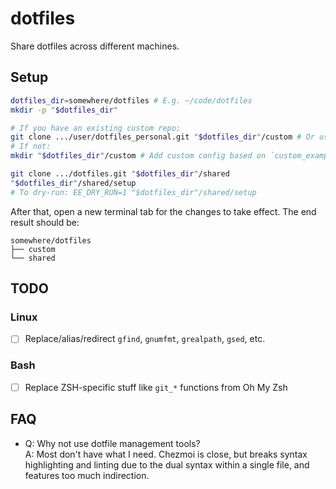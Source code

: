 # dotfiles

Share dotfiles across different machines.

## Setup

```sh
dotfiles_dir=somewhere/dotfiles # E.g. ~/code/dotfiles
mkdir -p "$dotfiles_dir"

# If you have an existing custom repo:
git clone .../user/dotfiles_personal.git "$dotfiles_dir"/custom # Or user-org/dotfiles.git
# If not:
mkdir "$dotfiles_dir"/custom # Add custom config based on `custom_example`

git clone .../dotfiles.git "$dotfiles_dir"/shared
"$dotfiles_dir"/shared/setup
# To dry-run: EE_DRY_RUN=1 "$dotfiles_dir"/shared/setup
```

After that, open a new terminal tab for the changes to take effect. The end result should be:

```plain
somewhere/dotfiles
├── custom
└── shared
```

## TODO

### Linux

- [ ] Replace/alias/redirect `gfind`, `gnumfmt`, `grealpath`, `gsed`, etc.

### Bash

- [ ] Replace ZSH-specific stuff like `git_*` functions from Oh My Zsh

## FAQ

- Q: Why not use dotfile management tools? \
  A: Most don't have what I need. Chezmoi is close, but breaks syntax highlighting and linting
  due to the dual syntax within a single file, and features too much indirection.

